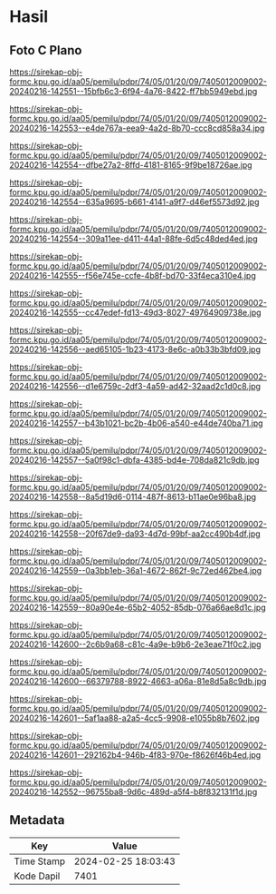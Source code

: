 # Hasil

## Foto C Plano

https://sirekap-obj-formc.kpu.go.id/aa05/pemilu/pdpr/74/05/01/20/09/7405012009002-20240216-142551--15bfb6c3-6f94-4a76-8422-ff7bb5949ebd.jpg

https://sirekap-obj-formc.kpu.go.id/aa05/pemilu/pdpr/74/05/01/20/09/7405012009002-20240216-142553--e4de767a-eea9-4a2d-8b70-ccc8cd858a34.jpg

https://sirekap-obj-formc.kpu.go.id/aa05/pemilu/pdpr/74/05/01/20/09/7405012009002-20240216-142554--dfbe27a2-8ffd-4181-8165-9f9be18726ae.jpg

https://sirekap-obj-formc.kpu.go.id/aa05/pemilu/pdpr/74/05/01/20/09/7405012009002-20240216-142554--635a9695-b661-4141-a9f7-d46ef5573d92.jpg

https://sirekap-obj-formc.kpu.go.id/aa05/pemilu/pdpr/74/05/01/20/09/7405012009002-20240216-142554--309a11ee-d411-44a1-88fe-6d5c48ded4ed.jpg

https://sirekap-obj-formc.kpu.go.id/aa05/pemilu/pdpr/74/05/01/20/09/7405012009002-20240216-142555--f56e745e-ccfe-4b8f-bd70-33f4eca310e4.jpg

https://sirekap-obj-formc.kpu.go.id/aa05/pemilu/pdpr/74/05/01/20/09/7405012009002-20240216-142555--cc47edef-fd13-49d3-8027-49764909738e.jpg

https://sirekap-obj-formc.kpu.go.id/aa05/pemilu/pdpr/74/05/01/20/09/7405012009002-20240216-142556--aed65105-1b23-4173-8e6c-a0b33b3bfd09.jpg

https://sirekap-obj-formc.kpu.go.id/aa05/pemilu/pdpr/74/05/01/20/09/7405012009002-20240216-142556--d1e6759c-2df3-4a59-ad42-32aad2c1d0c8.jpg

https://sirekap-obj-formc.kpu.go.id/aa05/pemilu/pdpr/74/05/01/20/09/7405012009002-20240216-142557--b43b1021-bc2b-4b06-a540-e44de740ba71.jpg

https://sirekap-obj-formc.kpu.go.id/aa05/pemilu/pdpr/74/05/01/20/09/7405012009002-20240216-142557--5a0f98c1-dbfa-4385-bd4e-708da821c9db.jpg

https://sirekap-obj-formc.kpu.go.id/aa05/pemilu/pdpr/74/05/01/20/09/7405012009002-20240216-142558--8a5d19d6-0114-487f-8613-b11ae0e96ba8.jpg

https://sirekap-obj-formc.kpu.go.id/aa05/pemilu/pdpr/74/05/01/20/09/7405012009002-20240216-142558--20f67de9-da93-4d7d-99bf-aa2cc490b4df.jpg

https://sirekap-obj-formc.kpu.go.id/aa05/pemilu/pdpr/74/05/01/20/09/7405012009002-20240216-142559--0a3bb1eb-36a1-4672-862f-9c72ed462be4.jpg

https://sirekap-obj-formc.kpu.go.id/aa05/pemilu/pdpr/74/05/01/20/09/7405012009002-20240216-142559--80a90e4e-65b2-4052-85db-076a66ae8d1c.jpg

https://sirekap-obj-formc.kpu.go.id/aa05/pemilu/pdpr/74/05/01/20/09/7405012009002-20240216-142600--2c6b9a68-c81c-4a9e-b9b6-2e3eae71f0c2.jpg

https://sirekap-obj-formc.kpu.go.id/aa05/pemilu/pdpr/74/05/01/20/09/7405012009002-20240216-142600--66379788-8922-4663-a06a-81e8d5a8c9db.jpg

https://sirekap-obj-formc.kpu.go.id/aa05/pemilu/pdpr/74/05/01/20/09/7405012009002-20240216-142601--5af1aa88-a2a5-4cc5-9908-e1055b8b7602.jpg

https://sirekap-obj-formc.kpu.go.id/aa05/pemilu/pdpr/74/05/01/20/09/7405012009002-20240216-142601--292162b4-946b-4f83-970e-f8626f46b4ed.jpg

https://sirekap-obj-formc.kpu.go.id/aa05/pemilu/pdpr/74/05/01/20/09/7405012009002-20240216-142552--96755ba8-9d6c-489d-a5f4-b8f832131f1d.jpg


## Metadata

| Key        | Value               |
| ---------- | ------------------- |
| Time Stamp | 2024-02-25 18:03:43 |
| Kode Dapil | 7401                |



